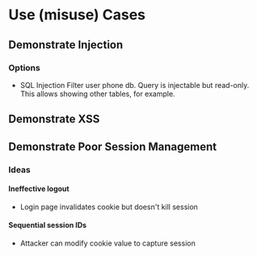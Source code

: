 # Use (misuse) Cases

## Demonstrate Injection

### Options
- SQL Injection
Filter user phone db. Query is injectable but read-only. This allows showing other tables, for example.

## Demonstrate XSS

## Demonstrate Poor Session Management

### Ideas

#### Ineffective logout
- Login page invalidates cookie but doesn't kill session
#### Sequential session IDs
- Attacker can modify cookie value to capture session

